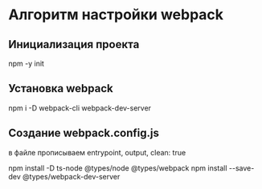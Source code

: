 # Алгоритм настройки webpack

## Инициализация проекта
npm -y init

## Установка webpack
npm i -D webpack-cli webpack-dev-server

## Создание webpack.config.js
в файле прописываем entrypoint, output, clean: true

npm install -D ts-node @types/node @types/webpack
npm install --save-dev @types/webpack-dev-server 